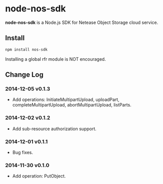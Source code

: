 node-nos-sdk
============

**node-nos-sdk** is a Node.js SDK for Netease Object Storage cloud service.


Install
-------

```bash
npm install nos-sdk
```

Installing a global rfr module is NOT encouraged.


Change Log
----------

### 2014-12-05 v0.1.3 ###

* Add operations: InitiateMultipartUpload, uploadPart, completeMultipartUpload,
  abortMultipartUpload, listParts.

### 2014-12-02 v0.1.2 ###

* Add sub-resource authorization support.

### 2014-12-01 v0.1.1 ###

* Bug fixes.

### 2014-11-30 v0.1.0 ###

* Add operation: PutObject.
